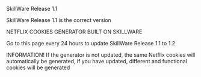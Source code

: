 SkillWare Release 1.1

SkillWare Release 1.1 is the correct version

NETFLIX COOKIES GENERATOR BUILT ON SKILLWARE

Go to this page every 24 hours to update SkillWare Release 1.1 to 1.2


INFORMATION!
If the generator is not updated, the same Netflix cookies will automatically be generated, if you have updated, different and functional cookies will be generated
